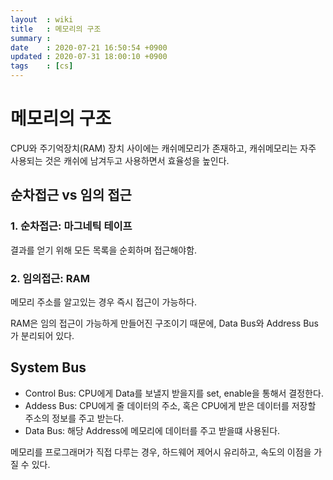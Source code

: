```yaml
---
layout  : wiki
title   : 메모리의 구조
summary : 
date    : 2020-07-21 16:50:54 +0900
updated : 2020-07-31 18:00:10 +0900
tags    : [cs]
---
```


# 메모리의 구조

CPU와 주기억장치(RAM) 장치 사이에는 캐쉬메모리가 존재하고,
캐쉬메모리는 자주 사용되는 것은 캐쉬에 남겨두고 사용하면서 효율성을 높인다.

## 순차접근 vs 임의 접근

### 1. 순차접근: 마그네틱 테이프
결과를 얻기 위해 모든 목록을 순회하며 접근해야함.

### 2. 임의접근: RAM
메모리 주소를 알고있는 경우 즉시 접근이 가능하다.

RAM은 임의 접근이 가능하게 만들어진 구조이기 때문에, Data Bus와 Address Bus가 분리되어 있다.

## System Bus

* Control Bus: CPU에게 Data를 보낼지 받을지를 set, enable을 통해서 결정한다.
* Addess Bus: CPU에게 줄 데이터의 주소, 혹은 CPU에게 받은 데이터를 저장할 주소의 정보를 주고 받는다.
* Data Bus: 해당 Address에 메모리에 데이터를 주고 받을떄 사용된다.

메모리를 프로그래머가 직접 다루는 경우, 하드웨어 제어시 유리하고, 속도의 이점을 가질 수 있다.

